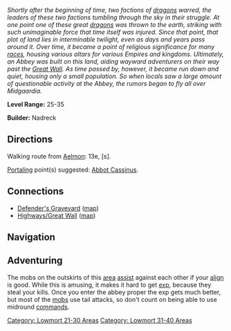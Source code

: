 *Shortly after the beginning of time, two factions of
[dragons](Dragons "wikilink") warred, the leaders of these two factions
tumbling through the sky in their struggle. At one point one of these
great [dragons](Dragons "wikilink") was thrown to the earth, striking
with such unimaginable force that time itself was injured. Since that
point, that plot of land lies in interminable twilight, even as days and
years pass around it. Over time, it became a point of religious
significance for many [races](:Category:_Races "wikilink"), housing
various altars for various Empires and kingdoms. Ultimately, an Abbey
was built on this land, aiding wayward adventurers on their way past the
[Great Wall](:Category:_Highways/Great_Wall "wikilink"). As time passed
by, however, it became run down and quiet, housing only a small
population. So when locals saw a large amount of questionable activity
at the Abbey, the rumors began to fly all over Midgaardia.*

**Level Range:** 25-35

**Builder:** Nadreck

## Directions

Walking route from [Aelmon](Aelmon "wikilink"): 13e, \[s\].

[Portaling](Portal "wikilink") point(s) suggested: [Abbot
Cassinus](Abbot_Cassinus "wikilink").

## Connections

-   [Defender's Graveyard](:Category:Defender's_Graveyard "wikilink")
    ([map](Defender's_Graveyard "wikilink"))
-   [Highways/Great Wall](:Category:Highways/Great_Wall "wikilink")
    ([map](Highways/Great_Wall_Map "wikilink"))

## Navigation

## Adventuring

The mobs on the outskirts of this [area](:Category:_Areas "wikilink")
[assist](Assistive_Mobs "wikilink") against each other if your
[align](Alignment "wikilink") is good. While this is amusing, it makes
it hard to get [exp](Experience_Points "wikilink"), because they steal
your kills. Once you enter the abbey proper the exp gets much better,
but most of the [mobs](:Category:_Mobs "wikilink") use tail attacks, so
don't count on being able to use midround
[commands](:Category:_Commands "wikilink").

[Category: Lowmort 21-30
Areas](Category:_Lowmort_21-30_Areas "wikilink") [Category: Lowmort
31-40 Areas](Category:_Lowmort_31-40_Areas "wikilink")
